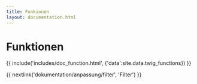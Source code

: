 ```yaml
---
title: Funkionen
layout: documentation.html
---
```


# Funktionen

{{ include('includes/doc_function.html', {'data':site.data.twig_functions}) }}


{{ nextlink('dokumentation/anpassung/filter', 'Filter') }}
